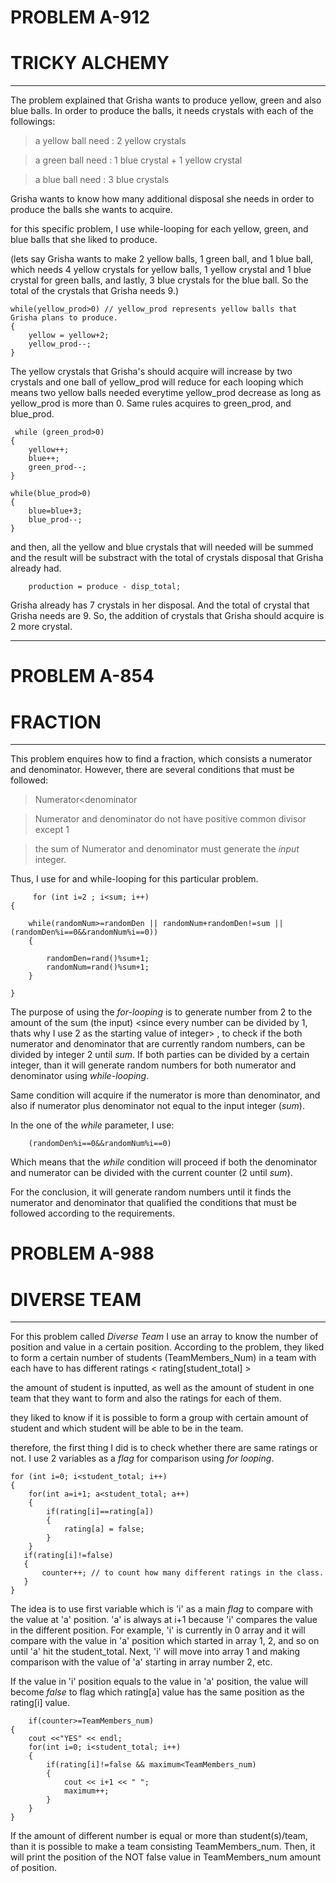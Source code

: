 # PROBLEM A-912
# TRICKY ALCHEMY
____________________________________
The problem explained that Grisha wants to produce yellow, green and also blue balls. In order to produce the balls, it needs crystals with each of the followings: 	

        

> a yellow ball need	: 2 yellow crystals 

> a green ball need 	: 1 blue crystal + 1 yellow crystal 

> a blue ball need 	: 3 blue crystals

Grisha wants to know how many additional disposal she needs in order to produce the balls she wants to acquire.

for this specific problem, I use while-looping for each yellow, green, and blue balls that she liked to produce. 

(lets say Grisha wants to make 2 yellow balls, 1 green ball, and 1 blue ball, which needs 4 yellow crystals for yellow balls, 1 yellow crystal and 1 blue crystal for green balls, and lastly, 3 blue crystals for the blue ball. So the total of the crystals that Grisha needs 9.)

    while(yellow_prod>0) // yellow_prod represents yellow balls that Grisha plans to produce. 
    {
        yellow = yellow+2;  
        yellow_prod--; 
    }
    
    
The yellow crystals that Grisha's should acquire will increase by two crystals and one ball of yellow_prod will reduce for each looping which means two yellow balls needed everytime yellow_prod decrease as long as yellow_prod is more than 0.
Same rules acquires to green_prod, and blue_prod. 

     while (green_prod>0)
    {
        yellow++;
        blue++;
        green_prod--;
    }
    
    while(blue_prod>0)
    {
        blue=blue+3;
        blue_prod--;
    }
    
    
and then, all the yellow and blue crystals that will needed will be summed and the result will be substract with the total of crystals disposal that Grisha already had. 


        production = produce - disp_total;
        
        
Grisha already has 7 crystals in her disposal. And the total of crystal that Grisha needs are 9. So, the addition of crystals that Grisha should acquire is 2 more crystal. 

-------------------------------------------------------------------------------------------------------------------------------------
# PROBLEM A-854
# FRACTION 
-------------------------------------------------------------------------------------------------------------------------------------

This problem enquires how to find a fraction, which consists a numerator and denominator. 
However, there are several conditions that must be followed:

> Numerator<denominator 

> Numerator and denominator do not have positive common divisor except 1

> the sum of Numerator and denominator must generate the *input* integer. 


Thus, I use for and while-looping for this particular problem. 
        
         for (int i=2 ; i<sum; i++)
    {

        while(randomNum>=randomDen || randomNum+randomDen!=sum || (randomDen%i==0&&randomNum%i==0))
        {

            randomDen=rand()%sum+1;
            randomNum=rand()%sum+1;
        }

    }
 
The purpose of using the *for-looping* is to generate number from 2 to the amount of the sum (the input) <since every number can be divided by 1, thats why I use 2 as the starting value of integer> , to check if the both numerator and denominator that are currently random numbers, can be divided by integer 2 until *sum*. If both parties can be divided by a certain integer, than it will generate random numbers for both numerator and denominator using *while-looping*. 

Same condition will acquire if the numerator is more than denominator, and also if numerator plus denominator not equal to the input integer (*sum*). 

In the one of the *while* parameter, I use:

        (randomDen%i==0&&randomNum%i==0)
        
Which means that the *while* condition will proceed if both the denominator and numerator can be divided with the current counter (2 until *sum*).

For the conclusion, it will generate random numbers until it finds the numerator and denominator that qualified the conditions that must be followed according to the requirements.

# PROBLEM A-988
# DIVERSE TEAM
-----------------------------------------------------------------------------------------------------------------------------
For this problem called *Diverse Team* I use an array to know the number of position and value in a certain position. 
According to the problem, they liked to form a certain number of students (TeamMembers_Num) in a team with each have to has different ratings < rating[student_total] >

the amount of student is inputted, as well as the amount of student in one team that they want to form and also the ratings for each of them. 

they liked to know if it is possible to form a group with certain amount of student and which student will be able to be in the team. 

therefore, the first thing I did is to check whether there are same ratings or not. I use 2 variables as a *flag* for comparison using *for looping*. 

        
    for (int i=0; i<student_total; i++)
    {
        for(int a=i+1; a<student_total; a++)
        {
            if(rating[i]==rating[a])
            {
                rating[a] = false;
            }
        }
       if(rating[i]!=false)
       {
           counter++; // to count how many different ratings in the class.
       }
    }


The idea is to use first variable which is 'i' as a main *flag* to compare with the value at 'a' position. 'a' is always at i+1 because 'i' compares the value in the different position. For example, 'i' is currently in 0 array and it will compare with the value in 'a' position which started in array 1, 2, and so on until 'a' hit the student_total. Next, 'i' will move into array 1 and making comparison with the value of 'a' starting in array number 2, etc.

If the value in 'i' position equals to the value in 'a' position, the value will become *false* to flag which rating[a] value has the same position as the rating[i] value. 

        if(counter>=TeamMembers_num)
    {
        cout <<"YES" << endl;
        for(int i=0; i<student_total; i++)
        {
            if(rating[i]!=false && maximum<TeamMembers_num)
            {
                cout << i+1 << " ";
                maximum++;
            }
        }
    }
    
If the amount of different number is equal or more than student(s)/team, than it is possible to make a team consisting TeamMembers_num. 
Then, it will print the position of the NOT false value in TeamMembers_num amount of position. 


        
